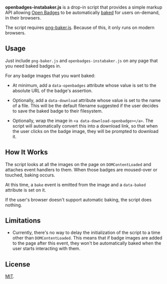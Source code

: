 **openbadges-instabaker.js** is a drop-in script that provides a simple
markup API allowing [Open Badges][] to be automatically [baked][] for
users on-demand, in their browsers.

The script requires [png-baker.js][]. Because of this, it only runs
on modern browsers.

## Usage

Just include `png-baker.js` and `openbadges-instabaker.js` on any page
that you need baked badges in.

For any badge images that you want baked:

* At minimum, add a `data-openbadges` attribute whose value is set to
  the absolute URL of the badge's assertion.

* Optionally, add a `data-download` attribute whose value is set to the
  name of a file. This will be the default filename suggested if the
  user decides to save the baked badge to their filesystem.

* Optionally, wrap the image in `<a data-download-openbadge></a>`. The
  script will automatically convert this into a download link, so that
  when the user clicks on the badge image, they will be prompted to
  download it.

## How It Works

The script looks at all the images on the page on `DOMContentLoaded` and
attaches event handlers to them. When those badges are moused-over or
touched, baking occurs.

At this time, a `bake` event is emitted from the image and a
`data-baked` attribute is set on it.

If the user's browser doesn't support automatic baking, the script
does nothing.

## Limitations

* Currently, there's no way to delay the initialization of the script
  to a time other than `DOMContentLoaded`. This means that if badge
  images are added to the page after this event, they won't be
  automatically baked when the user starts interacting with them.

## License

[MIT][].

  [Open Badges]: http://openbadges.org/
  [baked]: https://github.com/mozilla/openbadges/wiki/Badge-Baking
  [png-baker.js]: https://github.com/toolness/png-baker.js
  [MIT]: http://opensource.org/licenses/MIT
